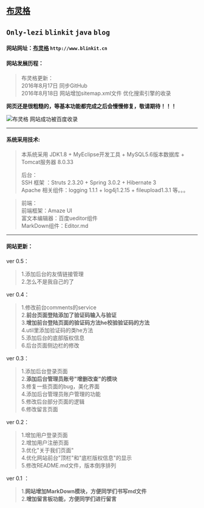 ## [布灵格](http://www.blinkit.cn)  

`Only-lezi`  `blinkit`  `java`  `blog`  
---  

#### 网站网址：[布灵格](http://www.blinkit.cn)  `http://www.blinkit.cn`  

#### 网站发展历程：
> 布灵格更新：  
> 2016年8月17日 同步GitHub  
> 2016年8月18日 网站增加sitemap.xml文件 优化搜索引擎的收录  

**网页还是很粗糙的，等基本功能都完成之后会慢慢修复，敬请期待！！！**  

![布灵格 网站成功被百度收录](http://www.blinkit.cn/upload/ueditor/image/20160819/1471605106478066408.png "布灵格 网站成功被百度收录")  

---  
#### 系统采用技术:  
> 本系统采用  JDK1.8 + MyEclipse开发工具 + MySQL5.6版本数据库 + Tomcat服务器 8.0.33  
>
> 后台：  
> SSH 框架  ：Struts 2.3.20 + Spring 3.0.2 + Hibernate 3  
> Apache 相关组件：logging 1.1.1 + log4j1.2.15 + fileupload1.3.1 等。。。  

> 前端：  
> 前端框架：Amaze UI  
> 富文本编辑器：百度ueditor组件  
> MarkDown组件：Editor.md  

---  

#### 网站更新：  

ver 0.5：  
> 1.添加后台的友情链接管理  
> 2.怎么不是我自己的了  

ver 0.4：    
> 1.修改前台comments的service  
> 2.**前台页面登陆添加了验证码输入与验证**  
> 3.**增加前台登陆页面的验证码方法he校验验证码的方法**  
> 4.util里添加验证码的类he方法  
> 5.添加后台的底部版权信息  
> 6.后台页面侧边栏的修改  

ver 0.3：   
> 1.添加后台登录页面  
> 2.**添加后台管理员账号"增删改查"的模块**  
> 3.修复一些页面的bug，美化界面  
> 4.添加后台管理员账户管理的功能  
> 5.修改后台部分页面的逻辑  
> 6.修改留言页面  

ver 0.2：  
> 1.增加用户登录页面  
> 2.增加用户注册页面  
> 3.优化"关于我们页面"  
> 4.优化网站前台"顶栏"和"底栏版权信息"的显示  
> 5.修改README.md文件，版本倒序排列  

ver 0.1 ： 
> 1.**网站增加MarkDown模块，方便同学们书写md文件**  
> 2.**增加留言板功能，方便同学们进行留言**  